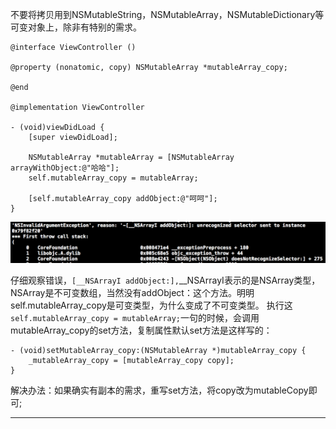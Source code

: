 不要将拷贝用到NSMutableString，NSMutableArray，NSMutableDictionary等可变对象上，除非有特别的需求。

```
@interface ViewController ()

@property (nonatomic, copy) NSMutableArray *mutableArray_copy;

@end

@implementation ViewController

- (void)viewDidLoad {
    [super viewDidLoad];

    NSMutableArray *mutableArray = [NSMutableArray arrayWithObject:@"哈哈"];
    self.mutableArray_copy = mutableArray;

    [self.mutableArray_copy addObject:@"呵呵"];
}
```

![](/assets/bug.png)

仔细观察错误，`[__NSArrayI addObject:],`\_\_NSArrayI表示的是NSArray类型，NSArray是不可变数组，当然没有addObject：这个方法。明明self.mutableArray\_copy是可变类型，为什么变成了不可变类型。 执行这`self.mutableArray_copy = mutableArray;`一句的时候，会调用mutableArray\_copy的set方法，复制属性默认set方法是这样写的：

```
- (void)setMutableArray_copy:(NSMutableArray *)mutableArray_copy {
    _mutableArray_copy = [mutableArray_copy copy];
}
```

解决办法：如果确实有副本的需求，重写set方法，将copy改为mutableCopy即可;

---




